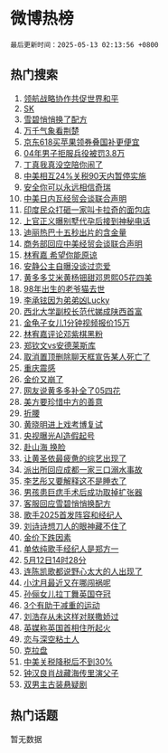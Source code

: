 # 微博热榜

`最后更新时间：2025-05-13 02:13:56 +0800`

## 热门搜索

1. [领航战略协作共促世界和平](https://m.weibo.cn/search?containerid=100103type%3D1%26t%3D10%26q%3D%23%E9%A2%86%E8%88%AA%E6%88%98%E7%95%A5%E5%8D%8F%E4%BD%9C%E5%85%B1%E4%BF%83%E4%B8%96%E7%95%8C%E5%92%8C%E5%B9%B3%23&stream_entry_id=51&isnewpage=1&extparam=seat%3D1%26cate%3D10103%26dgr%3D0%26filter_type%3Drealtimehot%26stream_entry_id%3D51%26c_type%3D51%26pos%3D0%26q%3D%2523%25E9%25A2%2586%25E8%2588%25AA%25E6%2588%2598%25E7%2595%25A5%25E5%258D%258F%25E4%25BD%259C%25E5%2585%25B1%25E4%25BF%2583%25E4%25B8%2596%25E7%2595%258C%25E5%2592%258C%25E5%25B9%25B3%2523%26display_time%3D1747073635%26pre_seqid%3D17470736351040416371173)
1. [SK](https://m.weibo.cn/search?containerid=100103type%3D1%26t%3D10%26q%3DSK&stream_entry_id=31&isnewpage=1&extparam=seat%3D1%26cate%3D5001%26realpos%3D1%26lcate%3D5001%26stream_entry_id%3D31%26band_rank%3D1%26q%3DSK%26dgr%3D0%26filter_type%3Drealtimehot%26c_type%3D31%26pos%3D0%26flag%3D2%26display_time%3D1747073635%26pre_seqid%3D17470736351040416371173)
1. [雪碧悄悄换了配方](https://m.weibo.cn/search?containerid=100103type%3D1%26t%3D10%26q%3D%23%E9%9B%AA%E7%A2%A7%E6%82%84%E6%82%84%E6%8D%A2%E4%BA%86%E9%85%8D%E6%96%B9%23&stream_entry_id=31&isnewpage=1&extparam=seat%3D1%26cate%3D5001%26realpos%3D2%26lcate%3D5001%26stream_entry_id%3D31%26band_rank%3D2%26q%3D%2523%25E9%259B%25AA%25E7%25A2%25A7%25E6%2582%2584%25E6%2582%2584%25E6%258D%25A2%25E4%25BA%2586%25E9%2585%258D%25E6%2596%25B9%2523%26dgr%3D0%26filter_type%3Drealtimehot%26c_type%3D31%26pos%3D1%26flag%3D2%26display_time%3D1747073635%26pre_seqid%3D17470736351040416371173)
1. [万千气象看荆楚](https://m.weibo.cn/search?containerid=100103type%3D1%26t%3D10%26q%3D%23%E4%B8%87%E5%8D%83%E6%B0%94%E8%B1%A1%E7%9C%8B%E8%8D%86%E6%A5%9A%23&stream_entry_id=31&isnewpage=1&extparam=seat%3D1%26cate%3D5001%26realpos%3D3%26lcate%3D5001%26stream_entry_id%3D31%26band_rank%3D3%26q%3D%2523%25E4%25B8%2587%25E5%258D%2583%25E6%25B0%2594%25E8%25B1%25A1%25E7%259C%258B%25E8%258D%2586%25E6%25A5%259A%2523%26dgr%3D0%26filter_type%3Drealtimehot%26c_type%3D31%26pos%3D2%26flag%3D0%26display_time%3D1747073635%26pre_seqid%3D17470736351040416371173)
1. [京东618买苹果领券叠国补更便宜](https://m.weibo.cn/search?containerid=100103type%3D1%26t%3D10%26q%3D%23%E4%BA%AC%E4%B8%9C618%E4%B9%B0%E8%8B%B9%E6%9E%9C%E9%A2%86%E5%88%B8%E5%8F%A0%E5%9B%BD%E8%A1%A5%E6%9B%B4%E4%BE%BF%E5%AE%9C%23&stream_entry_id=31&isnewpage=1&extparam=seat%3D1%26cate%3D5001%26lcate%3D5001%26stream_entry_id%3D31%26band_rank%3D4%26q%3D%2523%25E4%25BA%25AC%25E4%25B8%259C618%25E4%25B9%25B0%25E8%258B%25B9%25E6%259E%259C%25E9%25A2%2586%25E5%2588%25B8%25E5%258F%25A0%25E5%259B%25BD%25E8%25A1%25A5%25E6%259B%25B4%25E4%25BE%25BF%25E5%25AE%259C%2523%26dgr%3D0%26adid%3D285609%26filter_type%3Drealtimehot%26topic_ad%3D1%26c_type%3D31%26pos%3D3%26is_ad_pos%3D1%26display_time%3D1747073635%26pre_seqid%3D17470736351040416371173)
1. [04年男子拒服兵役被罚3.8万](https://m.weibo.cn/search?containerid=100103type%3D1%26t%3D10%26q%3D%2304%E5%B9%B4%E7%94%B7%E5%AD%90%E6%8B%92%E6%9C%8D%E5%85%B5%E5%BD%B9%E8%A2%AB%E7%BD%9A3.8%E4%B8%87%23&stream_entry_id=31&isnewpage=1&extparam=seat%3D1%26cate%3D5001%26realpos%3D4%26lcate%3D5001%26stream_entry_id%3D31%26band_rank%3D4%26q%3D%252304%25E5%25B9%25B4%25E7%2594%25B7%25E5%25AD%2590%25E6%258B%2592%25E6%259C%258D%25E5%2585%25B5%25E5%25BD%25B9%25E8%25A2%25AB%25E7%25BD%259A3.8%25E4%25B8%2587%2523%26dgr%3D0%26filter_type%3Drealtimehot%26c_type%3D31%26pos%3D4%26flag%3D1%26display_time%3D1747073635%26pre_seqid%3D17470736351040416371173)
1. [丁真我真没空陪你闹了](https://m.weibo.cn/search?containerid=100103type%3D1%26t%3D10%26q%3D%E4%B8%81%E7%9C%9F%E6%88%91%E7%9C%9F%E6%B2%A1%E7%A9%BA%E9%99%AA%E4%BD%A0%E9%97%B9%E4%BA%86&stream_entry_id=31&isnewpage=1&extparam=seat%3D1%26cate%3D5001%26realpos%3D5%26lcate%3D5001%26stream_entry_id%3D31%26band_rank%3D5%26q%3D%25E4%25B8%2581%25E7%259C%259F%25E6%2588%2591%25E7%259C%259F%25E6%25B2%25A1%25E7%25A9%25BA%25E9%2599%25AA%25E4%25BD%25A0%25E9%2597%25B9%25E4%25BA%2586%26dgr%3D0%26filter_type%3Drealtimehot%26c_type%3D31%26pos%3D5%26flag%3D2%26display_time%3D1747073635%26pre_seqid%3D17470736351040416371173)
1. [中美相互24%关税90天内暂停实施](https://m.weibo.cn/search?containerid=100103type%3D1%26t%3D10%26q%3D%23%E4%B8%AD%E7%BE%8E%E7%9B%B8%E4%BA%9224%25%E5%85%B3%E7%A8%8E90%E5%A4%A9%E5%86%85%E6%9A%82%E5%81%9C%E5%AE%9E%E6%96%BD%23&stream_entry_id=31&isnewpage=1&extparam=seat%3D1%26cate%3D5001%26realpos%3D6%26lcate%3D5001%26stream_entry_id%3D31%26band_rank%3D6%26q%3D%2523%25E4%25B8%25AD%25E7%25BE%258E%25E7%259B%25B8%25E4%25BA%259224%2525%25E5%2585%25B3%25E7%25A8%258E90%25E5%25A4%25A9%25E5%2586%2585%25E6%259A%2582%25E5%2581%259C%25E5%25AE%259E%25E6%2596%25BD%2523%26dgr%3D0%26filter_type%3Drealtimehot%26c_type%3D31%26pos%3D6%26flag%3D16%26display_time%3D1747073635%26pre_seqid%3D17470736351040416371173)
1. [安全你可以永远相信奇瑞](https://m.weibo.cn/search?containerid=100103type%3D1%26t%3D10%26q%3D%23%E5%AE%89%E5%85%A8%E4%BD%A0%E5%8F%AF%E4%BB%A5%E6%B0%B8%E8%BF%9C%E7%9B%B8%E4%BF%A1%E5%A5%87%E7%91%9E%23&stream_entry_id=31&isnewpage=1&extparam=seat%3D1%26cate%3D5001%26lcate%3D5001%26stream_entry_id%3D31%26band_rank%3D7%26q%3D%2523%25E5%25AE%2589%25E5%2585%25A8%25E4%25BD%25A0%25E5%258F%25AF%25E4%25BB%25A5%25E6%25B0%25B8%25E8%25BF%259C%25E7%259B%25B8%25E4%25BF%25A1%25E5%25A5%2587%25E7%2591%259E%2523%26dgr%3D0%26adid%3D285645%26filter_type%3Drealtimehot%26topic_ad%3D1%26c_type%3D31%26pos%3D7%26is_ad_pos%3D1%26display_time%3D1747073635%26pre_seqid%3D17470736351040416371173)
1. [中美日内瓦经贸会谈联合声明](https://m.weibo.cn/search?containerid=100103type%3D1%26t%3D10%26q%3D%23%E4%B8%AD%E7%BE%8E%E6%97%A5%E5%86%85%E7%93%A6%E7%BB%8F%E8%B4%B8%E4%BC%9A%E8%B0%88%E8%81%94%E5%90%88%E5%A3%B0%E6%98%8E%23&stream_entry_id=31&isnewpage=1&extparam=seat%3D1%26cate%3D5001%26realpos%3D7%26lcate%3D5001%26stream_entry_id%3D31%26band_rank%3D7%26q%3D%2523%25E4%25B8%25AD%25E7%25BE%258E%25E6%2597%25A5%25E5%2586%2585%25E7%2593%25A6%25E7%25BB%258F%25E8%25B4%25B8%25E4%25BC%259A%25E8%25B0%2588%25E8%2581%2594%25E5%2590%2588%25E5%25A3%25B0%25E6%2598%258E%2523%26dgr%3D0%26filter_type%3Drealtimehot%26c_type%3D31%26pos%3D8%26flag%3D0%26display_time%3D1747073635%26pre_seqid%3D17470736351040416371173)
1. [印度民众打砸一家叫卡拉奇的面包店](https://m.weibo.cn/search?containerid=100103type%3D1%26t%3D10%26q%3D%23%E5%8D%B0%E5%BA%A6%E6%B0%91%E4%BC%97%E6%89%93%E7%A0%B8%E4%B8%80%E5%AE%B6%E5%8F%AB%E5%8D%A1%E6%8B%89%E5%A5%87%E7%9A%84%E9%9D%A2%E5%8C%85%E5%BA%97%23&stream_entry_id=31&isnewpage=1&extparam=seat%3D1%26cate%3D5001%26realpos%3D8%26lcate%3D5001%26stream_entry_id%3D31%26band_rank%3D8%26q%3D%2523%25E5%258D%25B0%25E5%25BA%25A6%25E6%25B0%2591%25E4%25BC%2597%25E6%2589%2593%25E7%25A0%25B8%25E4%25B8%2580%25E5%25AE%25B6%25E5%258F%25AB%25E5%258D%25A1%25E6%258B%2589%25E5%25A5%2587%25E7%259A%2584%25E9%259D%25A2%25E5%258C%2585%25E5%25BA%2597%2523%26dgr%3D0%26filter_type%3Drealtimehot%26c_type%3D31%26pos%3D9%26flag%3D0%26display_time%3D1747073635%26pre_seqid%3D17470736351040416371173)
1. [上官正义曝别墅代孕后接到神秘电话](https://m.weibo.cn/search?containerid=100103type%3D1%26t%3D10%26q%3D%23%E4%B8%8A%E5%AE%98%E6%AD%A3%E4%B9%89%E6%9B%9D%E5%88%AB%E5%A2%85%E4%BB%A3%E5%AD%95%E5%90%8E%E6%8E%A5%E5%88%B0%E7%A5%9E%E7%A7%98%E7%94%B5%E8%AF%9D%23&stream_entry_id=31&isnewpage=1&extparam=seat%3D1%26cate%3D5001%26realpos%3D9%26lcate%3D5001%26stream_entry_id%3D31%26band_rank%3D9%26q%3D%2523%25E4%25B8%258A%25E5%25AE%2598%25E6%25AD%25A3%25E4%25B9%2589%25E6%259B%259D%25E5%2588%25AB%25E5%25A2%2585%25E4%25BB%25A3%25E5%25AD%2595%25E5%2590%258E%25E6%258E%25A5%25E5%2588%25B0%25E7%25A5%259E%25E7%25A7%2598%25E7%2594%25B5%25E8%25AF%259D%2523%26dgr%3D0%26filter_type%3Drealtimehot%26c_type%3D31%26pos%3D10%26flag%3D0%26display_time%3D1747073635%26pre_seqid%3D17470736351040416371173)
1. [迪丽热巴十五秒出片的含金量](https://m.weibo.cn/search?containerid=100103type%3D1%26t%3D10%26q%3D%E8%BF%AA%E4%B8%BD%E7%83%AD%E5%B7%B4%E5%8D%81%E4%BA%94%E7%A7%92%E5%87%BA%E7%89%87%E7%9A%84%E5%90%AB%E9%87%91%E9%87%8F&stream_entry_id=31&isnewpage=1&extparam=seat%3D1%26cate%3D5001%26realpos%3D10%26lcate%3D5001%26stream_entry_id%3D31%26band_rank%3D10%26q%3D%25E8%25BF%25AA%25E4%25B8%25BD%25E7%2583%25AD%25E5%25B7%25B4%25E5%258D%2581%25E4%25BA%2594%25E7%25A7%2592%25E5%2587%25BA%25E7%2589%2587%25E7%259A%2584%25E5%2590%25AB%25E9%2587%2591%25E9%2587%258F%26dgr%3D0%26filter_type%3Drealtimehot%26c_type%3D31%26pos%3D11%26flag%3D0%26display_time%3D1747073635%26pre_seqid%3D17470736351040416371173)
1. [商务部回应中美经贸会谈联合声明](https://m.weibo.cn/search?containerid=100103type%3D1%26t%3D10%26q%3D%23%E5%95%86%E5%8A%A1%E9%83%A8%E5%9B%9E%E5%BA%94%E4%B8%AD%E7%BE%8E%E7%BB%8F%E8%B4%B8%E4%BC%9A%E8%B0%88%E8%81%94%E5%90%88%E5%A3%B0%E6%98%8E%23&stream_entry_id=31&isnewpage=1&extparam=seat%3D1%26cate%3D5001%26realpos%3D11%26lcate%3D5001%26stream_entry_id%3D31%26band_rank%3D11%26q%3D%2523%25E5%2595%2586%25E5%258A%25A1%25E9%2583%25A8%25E5%259B%259E%25E5%25BA%2594%25E4%25B8%25AD%25E7%25BE%258E%25E7%25BB%258F%25E8%25B4%25B8%25E4%25BC%259A%25E8%25B0%2588%25E8%2581%2594%25E5%2590%2588%25E5%25A3%25B0%25E6%2598%258E%2523%26dgr%3D0%26filter_type%3Drealtimehot%26c_type%3D31%26pos%3D12%26flag%3D0%26display_time%3D1747073635%26pre_seqid%3D17470736351040416371173)
1. [林宥嘉 希望你能原谅](https://m.weibo.cn/search?containerid=100103type%3D1%26t%3D10%26q%3D%E6%9E%97%E5%AE%A5%E5%98%89+%E5%B8%8C%E6%9C%9B%E4%BD%A0%E8%83%BD%E5%8E%9F%E8%B0%85&stream_entry_id=31&isnewpage=1&extparam=seat%3D1%26cate%3D5001%26realpos%3D12%26lcate%3D5001%26stream_entry_id%3D31%26band_rank%3D12%26q%3D%25E6%259E%2597%25E5%25AE%25A5%25E5%2598%2589%2520%25E5%25B8%258C%25E6%259C%259B%25E4%25BD%25A0%25E8%2583%25BD%25E5%258E%259F%25E8%25B0%2585%26dgr%3D0%26filter_type%3Drealtimehot%26c_type%3D31%26pos%3D13%26flag%3D2%26display_time%3D1747073635%26pre_seqid%3D17470736351040416371173)
1. [安静公主自曝没谈过恋爱](https://m.weibo.cn/search?containerid=100103type%3D1%26t%3D10%26q%3D%23%E5%AE%89%E9%9D%99%E5%85%AC%E4%B8%BB%E8%87%AA%E6%9B%9D%E6%B2%A1%E8%B0%88%E8%BF%87%E6%81%8B%E7%88%B1%23&stream_entry_id=31&isnewpage=1&extparam=seat%3D1%26cate%3D5001%26realpos%3D13%26lcate%3D5001%26stream_entry_id%3D31%26band_rank%3D13%26q%3D%2523%25E5%25AE%2589%25E9%259D%2599%25E5%2585%25AC%25E4%25B8%25BB%25E8%2587%25AA%25E6%259B%259D%25E6%25B2%25A1%25E8%25B0%2588%25E8%25BF%2587%25E6%2581%258B%25E7%2588%25B1%2523%26dgr%3D0%26filter_type%3Drealtimehot%26c_type%3D31%26pos%3D14%26flag%3D2%26display_time%3D1747073635%26pre_seqid%3D17470736351040416371173)
1. [黄多多艾米黄杨钿甜邓恩熙05花四美](https://m.weibo.cn/search?containerid=100103type%3D1%26t%3D10%26q%3D%23%E9%BB%84%E5%A4%9A%E5%A4%9A%E8%89%BE%E7%B1%B3%E9%BB%84%E6%9D%A8%E9%92%BF%E7%94%9C%E9%82%93%E6%81%A9%E7%86%9905%E8%8A%B1%E5%9B%9B%E7%BE%8E%23&stream_entry_id=31&isnewpage=1&extparam=seat%3D1%26cate%3D5001%26realpos%3D14%26lcate%3D5001%26stream_entry_id%3D31%26band_rank%3D14%26q%3D%2523%25E9%25BB%2584%25E5%25A4%259A%25E5%25A4%259A%25E8%2589%25BE%25E7%25B1%25B3%25E9%25BB%2584%25E6%259D%25A8%25E9%2592%25BF%25E7%2594%259C%25E9%2582%2593%25E6%2581%25A9%25E7%2586%259905%25E8%258A%25B1%25E5%259B%259B%25E7%25BE%258E%2523%26dgr%3D0%26filter_type%3Drealtimehot%26c_type%3D31%26pos%3D15%26flag%3D2%26display_time%3D1747073635%26pre_seqid%3D17470736351040416371173)
1. [98年出生的老爷猫去世](https://m.weibo.cn/search?containerid=100103type%3D1%26t%3D10%26q%3D%2398%E5%B9%B4%E5%87%BA%E7%94%9F%E7%9A%84%E8%80%81%E7%88%B7%E7%8C%AB%E5%8E%BB%E4%B8%96%23&stream_entry_id=31&isnewpage=1&extparam=seat%3D1%26cate%3D5001%26realpos%3D15%26lcate%3D5001%26stream_entry_id%3D31%26band_rank%3D15%26q%3D%252398%25E5%25B9%25B4%25E5%2587%25BA%25E7%2594%259F%25E7%259A%2584%25E8%2580%2581%25E7%2588%25B7%25E7%258C%25AB%25E5%258E%25BB%25E4%25B8%2596%2523%26dgr%3D0%26filter_type%3Drealtimehot%26c_type%3D31%26pos%3D16%26flag%3D0%26display_time%3D1747073635%26pre_seqid%3D17470736351040416371173)
1. [李承铉因为弟弟凶Lucky](https://m.weibo.cn/search?containerid=100103type%3D1%26t%3D10%26q%3D%E6%9D%8E%E6%89%BF%E9%93%89%E5%9B%A0%E4%B8%BA%E5%BC%9F%E5%BC%9F%E5%87%B6Lucky&stream_entry_id=31&isnewpage=1&extparam=seat%3D1%26cate%3D5001%26realpos%3D16%26lcate%3D5001%26stream_entry_id%3D31%26band_rank%3D16%26q%3D%25E6%259D%258E%25E6%2589%25BF%25E9%2593%2589%25E5%259B%25A0%25E4%25B8%25BA%25E5%25BC%259F%25E5%25BC%259F%25E5%2587%25B6Lucky%26dgr%3D0%26filter_type%3Drealtimehot%26c_type%3D31%26pos%3D17%26flag%3D2%26display_time%3D1747073635%26pre_seqid%3D17470736351040416371173)
1. [西北大学副校长范代娣成陕西首富](https://m.weibo.cn/search?containerid=100103type%3D1%26t%3D10%26q%3D%23%E8%A5%BF%E5%8C%97%E5%A4%A7%E5%AD%A6%E5%89%AF%E6%A0%A1%E9%95%BF%E8%8C%83%E4%BB%A3%E5%A8%A3%E6%88%90%E9%99%95%E8%A5%BF%E9%A6%96%E5%AF%8C%23&stream_entry_id=31&isnewpage=1&extparam=seat%3D1%26cate%3D5001%26realpos%3D17%26lcate%3D5001%26stream_entry_id%3D31%26band_rank%3D17%26q%3D%2523%25E8%25A5%25BF%25E5%258C%2597%25E5%25A4%25A7%25E5%25AD%25A6%25E5%2589%25AF%25E6%25A0%25A1%25E9%2595%25BF%25E8%258C%2583%25E4%25BB%25A3%25E5%25A8%25A3%25E6%2588%2590%25E9%2599%2595%25E8%25A5%25BF%25E9%25A6%2596%25E5%25AF%258C%2523%26dgr%3D0%26filter_type%3Drealtimehot%26c_type%3D31%26pos%3D18%26flag%3D0%26display_time%3D1747073635%26pre_seqid%3D17470736351040416371173)
1. [金龟子女儿1分钟视频报价15万](https://m.weibo.cn/search?containerid=100103type%3D1%26t%3D10%26q%3D%23%E9%87%91%E9%BE%9F%E5%AD%90%E5%A5%B3%E5%84%BF1%E5%88%86%E9%92%9F%E8%A7%86%E9%A2%91%E6%8A%A5%E4%BB%B715%E4%B8%87%23&stream_entry_id=31&isnewpage=1&extparam=seat%3D1%26cate%3D5001%26realpos%3D18%26lcate%3D5001%26stream_entry_id%3D31%26band_rank%3D18%26q%3D%2523%25E9%2587%2591%25E9%25BE%259F%25E5%25AD%2590%25E5%25A5%25B3%25E5%2584%25BF1%25E5%2588%2586%25E9%2592%259F%25E8%25A7%2586%25E9%25A2%2591%25E6%258A%25A5%25E4%25BB%25B715%25E4%25B8%2587%2523%26dgr%3D0%26filter_type%3Drealtimehot%26c_type%3D31%26pos%3D19%26flag%3D0%26display_time%3D1747073635%26pre_seqid%3D17470736351040416371173)
1. [林宥嘉评论邓紫棋黑粉](https://m.weibo.cn/search?containerid=100103type%3D1%26t%3D10%26q%3D%23%E6%9E%97%E5%AE%A5%E5%98%89%E8%AF%84%E8%AE%BA%E9%82%93%E7%B4%AB%E6%A3%8B%E9%BB%91%E7%B2%89%23&stream_entry_id=31&isnewpage=1&extparam=seat%3D1%26cate%3D5001%26realpos%3D19%26lcate%3D5001%26stream_entry_id%3D31%26band_rank%3D19%26q%3D%2523%25E6%259E%2597%25E5%25AE%25A5%25E5%2598%2589%25E8%25AF%2584%25E8%25AE%25BA%25E9%2582%2593%25E7%25B4%25AB%25E6%25A3%258B%25E9%25BB%2591%25E7%25B2%2589%2523%26dgr%3D0%26filter_type%3Drealtimehot%26c_type%3D31%26pos%3D20%26flag%3D0%26display_time%3D1747073635%26pre_seqid%3D17470736351040416371173)
1. [郑钦文vs安德莱斯库](https://m.weibo.cn/search?containerid=100103type%3D1%26t%3D10%26q%3D%23%E9%83%91%E9%92%A6%E6%96%87vs%E5%AE%89%E5%BE%B7%E8%8E%B1%E6%96%AF%E5%BA%93%23&stream_entry_id=31&isnewpage=1&extparam=seat%3D1%26cate%3D5001%26realpos%3D20%26lcate%3D5001%26stream_entry_id%3D31%26band_rank%3D20%26q%3D%2523%25E9%2583%2591%25E9%2592%25A6%25E6%2596%2587vs%25E5%25AE%2589%25E5%25BE%25B7%25E8%258E%25B1%25E6%2596%25AF%25E5%25BA%2593%2523%26dgr%3D0%26filter_type%3Drealtimehot%26c_type%3D31%26pos%3D21%26flag%3D0%26display_time%3D1747073635%26pre_seqid%3D17470736351040416371173)
1. [取消置顶删除聊天框宣告某人死亡了](https://m.weibo.cn/search?containerid=100103type%3D1%26t%3D10%26q%3D%E5%8F%96%E6%B6%88%E7%BD%AE%E9%A1%B6%E5%88%A0%E9%99%A4%E8%81%8A%E5%A4%A9%E6%A1%86%E5%AE%A3%E5%91%8A%E6%9F%90%E4%BA%BA%E6%AD%BB%E4%BA%A1%E4%BA%86&stream_entry_id=31&isnewpage=1&extparam=seat%3D1%26cate%3D5001%26realpos%3D21%26lcate%3D5001%26stream_entry_id%3D31%26band_rank%3D21%26q%3D%25E5%258F%2596%25E6%25B6%2588%25E7%25BD%25AE%25E9%25A1%25B6%25E5%2588%25A0%25E9%2599%25A4%25E8%2581%258A%25E5%25A4%25A9%25E6%25A1%2586%25E5%25AE%25A3%25E5%2591%258A%25E6%259F%2590%25E4%25BA%25BA%25E6%25AD%25BB%25E4%25BA%25A1%25E4%25BA%2586%26dgr%3D0%26filter_type%3Drealtimehot%26c_type%3D31%26pos%3D22%26flag%3D2%26display_time%3D1747073635%26pre_seqid%3D17470736351040416371173)
1. [重庆震感](https://m.weibo.cn/search?containerid=100103type%3D1%26t%3D10%26q%3D%E9%87%8D%E5%BA%86%E9%9C%87%E6%84%9F&stream_entry_id=31&isnewpage=1&extparam=seat%3D1%26cate%3D5001%26realpos%3D22%26lcate%3D5001%26stream_entry_id%3D31%26band_rank%3D22%26q%3D%25E9%2587%258D%25E5%25BA%2586%25E9%259C%2587%25E6%2584%259F%26dgr%3D0%26filter_type%3Drealtimehot%26c_type%3D31%26pos%3D23%26flag%3D0%26display_time%3D1747073635%26pre_seqid%3D17470736351040416371173)
1. [金价又崩了](https://m.weibo.cn/search?containerid=100103type%3D1%26t%3D10%26q%3D%23%E9%87%91%E4%BB%B7%E5%8F%88%E5%B4%A9%E4%BA%86%23&stream_entry_id=31&isnewpage=1&extparam=seat%3D1%26cate%3D5001%26realpos%3D23%26lcate%3D5001%26stream_entry_id%3D31%26band_rank%3D23%26q%3D%2523%25E9%2587%2591%25E4%25BB%25B7%25E5%258F%2588%25E5%25B4%25A9%25E4%25BA%2586%2523%26dgr%3D0%26filter_type%3Drealtimehot%26c_type%3D31%26pos%3D24%26flag%3D0%26display_time%3D1747073635%26pre_seqid%3D17470736351040416371173)
1. [网友说黄多多补全了05四花](https://m.weibo.cn/search?containerid=100103type%3D1%26t%3D10%26q%3D%23%E7%BD%91%E5%8F%8B%E8%AF%B4%E9%BB%84%E5%A4%9A%E5%A4%9A%E8%A1%A5%E5%85%A8%E4%BA%8605%E5%9B%9B%E8%8A%B1%23&stream_entry_id=31&isnewpage=1&extparam=seat%3D1%26cate%3D5001%26realpos%3D24%26lcate%3D5001%26stream_entry_id%3D31%26band_rank%3D24%26q%3D%2523%25E7%25BD%2591%25E5%258F%258B%25E8%25AF%25B4%25E9%25BB%2584%25E5%25A4%259A%25E5%25A4%259A%25E8%25A1%25A5%25E5%2585%25A8%25E4%25BA%258605%25E5%259B%259B%25E8%258A%25B1%2523%26dgr%3D0%26filter_type%3Drealtimehot%26c_type%3D31%26pos%3D25%26flag%3D0%26display_time%3D1747073635%26pre_seqid%3D17470736351040416371173)
1. [美方要珍惜中方的善意](https://m.weibo.cn/search?containerid=100103type%3D1%26t%3D10%26q%3D%23%E7%BE%8E%E6%96%B9%E8%A6%81%E7%8F%8D%E6%83%9C%E4%B8%AD%E6%96%B9%E7%9A%84%E5%96%84%E6%84%8F%23&stream_entry_id=31&isnewpage=1&extparam=seat%3D1%26cate%3D5001%26realpos%3D25%26lcate%3D5001%26stream_entry_id%3D31%26band_rank%3D25%26q%3D%2523%25E7%25BE%258E%25E6%2596%25B9%25E8%25A6%2581%25E7%258F%258D%25E6%2583%259C%25E4%25B8%25AD%25E6%2596%25B9%25E7%259A%2584%25E5%2596%2584%25E6%2584%258F%2523%26dgr%3D0%26filter_type%3Drealtimehot%26c_type%3D31%26pos%3D26%26flag%3D1%26display_time%3D1747073635%26pre_seqid%3D17470736351040416371173)
1. [折腰](https://m.weibo.cn/search?containerid=100103type%3D1%26t%3D10%26q%3D%E6%8A%98%E8%85%B0&stream_entry_id=31&isnewpage=1&extparam=seat%3D1%26cate%3D5001%26realpos%3D26%26lcate%3D5001%26stream_entry_id%3D31%26band_rank%3D26%26q%3D%25E6%258A%2598%25E8%2585%25B0%26dgr%3D0%26filter_type%3Drealtimehot%26c_type%3D31%26pos%3D27%26flag%3D0%26display_time%3D1747073635%26pre_seqid%3D17470736351040416371173)
1. [黄晓明进上戏考博复试](https://m.weibo.cn/search?containerid=100103type%3D1%26t%3D10%26q%3D%23%E9%BB%84%E6%99%93%E6%98%8E%E8%BF%9B%E4%B8%8A%E6%88%8F%E8%80%83%E5%8D%9A%E5%A4%8D%E8%AF%95%23&stream_entry_id=31&isnewpage=1&extparam=seat%3D1%26cate%3D5001%26realpos%3D27%26lcate%3D5001%26stream_entry_id%3D31%26band_rank%3D27%26q%3D%2523%25E9%25BB%2584%25E6%2599%2593%25E6%2598%258E%25E8%25BF%259B%25E4%25B8%258A%25E6%2588%258F%25E8%2580%2583%25E5%258D%259A%25E5%25A4%258D%25E8%25AF%2595%2523%26dgr%3D0%26filter_type%3Drealtimehot%26c_type%3D31%26pos%3D28%26flag%3D0%26display_time%3D1747073635%26pre_seqid%3D17470736351040416371173)
1. [央视曝光AI造假起号](https://m.weibo.cn/search?containerid=100103type%3D1%26t%3D10%26q%3D%23%E5%A4%AE%E8%A7%86%E6%9B%9D%E5%85%89AI%E9%80%A0%E5%81%87%E8%B5%B7%E5%8F%B7%23&stream_entry_id=31&isnewpage=1&extparam=seat%3D1%26cate%3D5001%26realpos%3D28%26lcate%3D5001%26stream_entry_id%3D31%26band_rank%3D28%26q%3D%2523%25E5%25A4%25AE%25E8%25A7%2586%25E6%259B%259D%25E5%2585%2589AI%25E9%2580%25A0%25E5%2581%2587%25E8%25B5%25B7%25E5%258F%25B7%2523%26dgr%3D0%26filter_type%3Drealtimehot%26c_type%3D31%26pos%3D29%26flag%3D0%26display_time%3D1747073635%26pre_seqid%3D17470736351040416371173)
1. [赴山海 换脸](https://m.weibo.cn/search?containerid=100103type%3D1%26t%3D10%26q%3D%E8%B5%B4%E5%B1%B1%E6%B5%B7+%E6%8D%A2%E8%84%B8&stream_entry_id=31&isnewpage=1&extparam=seat%3D1%26cate%3D5001%26realpos%3D29%26lcate%3D5001%26stream_entry_id%3D31%26band_rank%3D29%26q%3D%25E8%25B5%25B4%25E5%25B1%25B1%25E6%25B5%25B7%2520%25E6%258D%25A2%25E8%2584%25B8%26dgr%3D0%26filter_type%3Drealtimehot%26c_type%3D31%26pos%3D30%26flag%3D0%26display_time%3D1747073635%26pre_seqid%3D17470736351040416371173)
1. [让黄圣依最疲惫的综艺出现了](https://m.weibo.cn/search?containerid=100103type%3D1%26t%3D10%26q%3D%E8%AE%A9%E9%BB%84%E5%9C%A3%E4%BE%9D%E6%9C%80%E7%96%B2%E6%83%AB%E7%9A%84%E7%BB%BC%E8%89%BA%E5%87%BA%E7%8E%B0%E4%BA%86&stream_entry_id=31&isnewpage=1&extparam=seat%3D1%26cate%3D5001%26realpos%3D30%26lcate%3D5001%26stream_entry_id%3D31%26band_rank%3D30%26q%3D%25E8%25AE%25A9%25E9%25BB%2584%25E5%259C%25A3%25E4%25BE%259D%25E6%259C%2580%25E7%2596%25B2%25E6%2583%25AB%25E7%259A%2584%25E7%25BB%25BC%25E8%2589%25BA%25E5%2587%25BA%25E7%258E%25B0%25E4%25BA%2586%26dgr%3D0%26filter_type%3Drealtimehot%26c_type%3D31%26pos%3D31%26flag%3D0%26display_time%3D1747073635%26pre_seqid%3D17470736351040416371173)
1. [派出所回应成都一家三口溺水事故](https://m.weibo.cn/search?containerid=100103type%3D1%26t%3D10%26q%3D%23%E6%B4%BE%E5%87%BA%E6%89%80%E5%9B%9E%E5%BA%94%E6%88%90%E9%83%BD%E4%B8%80%E5%AE%B6%E4%B8%89%E5%8F%A3%E6%BA%BA%E6%B0%B4%E4%BA%8B%E6%95%85%23&stream_entry_id=31&isnewpage=1&extparam=seat%3D1%26cate%3D5001%26realpos%3D31%26lcate%3D5001%26stream_entry_id%3D31%26band_rank%3D31%26q%3D%2523%25E6%25B4%25BE%25E5%2587%25BA%25E6%2589%2580%25E5%259B%259E%25E5%25BA%2594%25E6%2588%2590%25E9%2583%25BD%25E4%25B8%2580%25E5%25AE%25B6%25E4%25B8%2589%25E5%258F%25A3%25E6%25BA%25BA%25E6%25B0%25B4%25E4%25BA%258B%25E6%2595%2585%2523%26dgr%3D0%26filter_type%3Drealtimehot%26c_type%3D31%26pos%3D32%26flag%3D1%26display_time%3D1747073635%26pre_seqid%3D17470736351040416371173)
1. [李艺彤又要解释这不是睡衣了](https://m.weibo.cn/search?containerid=100103type%3D1%26t%3D10%26q%3D%E6%9D%8E%E8%89%BA%E5%BD%A4%E5%8F%88%E8%A6%81%E8%A7%A3%E9%87%8A%E8%BF%99%E4%B8%8D%E6%98%AF%E7%9D%A1%E8%A1%A3%E4%BA%86&stream_entry_id=31&isnewpage=1&extparam=seat%3D1%26cate%3D5001%26realpos%3D32%26lcate%3D5001%26stream_entry_id%3D31%26band_rank%3D32%26q%3D%25E6%259D%258E%25E8%2589%25BA%25E5%25BD%25A4%25E5%258F%2588%25E8%25A6%2581%25E8%25A7%25A3%25E9%2587%258A%25E8%25BF%2599%25E4%25B8%258D%25E6%2598%25AF%25E7%259D%25A1%25E8%25A1%25A3%25E4%25BA%2586%26dgr%3D0%26filter_type%3Drealtimehot%26c_type%3D31%26pos%3D33%26flag%3D0%26display_time%3D1747073635%26pre_seqid%3D17470736351040416371173)
1. [男孩患巨痣手术后成功取掉扩张器](https://m.weibo.cn/search?containerid=100103type%3D1%26t%3D10%26q%3D%23%E7%94%B7%E5%AD%A9%E6%82%A3%E5%B7%A8%E7%97%A3%E6%89%8B%E6%9C%AF%E5%90%8E%E6%88%90%E5%8A%9F%E5%8F%96%E6%8E%89%E6%89%A9%E5%BC%A0%E5%99%A8%23&stream_entry_id=31&isnewpage=1&extparam=seat%3D1%26cate%3D5001%26realpos%3D33%26lcate%3D5001%26stream_entry_id%3D31%26band_rank%3D33%26q%3D%2523%25E7%2594%25B7%25E5%25AD%25A9%25E6%2582%25A3%25E5%25B7%25A8%25E7%2597%25A3%25E6%2589%258B%25E6%259C%25AF%25E5%2590%258E%25E6%2588%2590%25E5%258A%259F%25E5%258F%2596%25E6%258E%2589%25E6%2589%25A9%25E5%25BC%25A0%25E5%2599%25A8%2523%26dgr%3D0%26filter_type%3Drealtimehot%26c_type%3D31%26pos%3D34%26flag%3D0%26display_time%3D1747073635%26pre_seqid%3D17470736351040416371173)
1. [客服回应雪碧悄悄换配方](https://m.weibo.cn/search?containerid=100103type%3D1%26t%3D10%26q%3D%23%E5%AE%A2%E6%9C%8D%E5%9B%9E%E5%BA%94%E9%9B%AA%E7%A2%A7%E6%82%84%E6%82%84%E6%8D%A2%E9%85%8D%E6%96%B9%23&stream_entry_id=31&isnewpage=1&extparam=seat%3D1%26cate%3D5001%26realpos%3D34%26lcate%3D5001%26stream_entry_id%3D31%26band_rank%3D34%26q%3D%2523%25E5%25AE%25A2%25E6%259C%258D%25E5%259B%259E%25E5%25BA%2594%25E9%259B%25AA%25E7%25A2%25A7%25E6%2582%2584%25E6%2582%2584%25E6%258D%25A2%25E9%2585%258D%25E6%2596%25B9%2523%26dgr%3D0%26filter_type%3Drealtimehot%26c_type%3D31%26pos%3D35%26flag%3D0%26display_time%3D1747073635%26pre_seqid%3D17470736351040416371173)
1. [歌手2025首发阵容和经纪人](https://m.weibo.cn/search?containerid=100103type%3D1%26t%3D10%26q%3D%23%E6%AD%8C%E6%89%8B2025%E9%A6%96%E5%8F%91%E9%98%B5%E5%AE%B9%E5%92%8C%E7%BB%8F%E7%BA%AA%E4%BA%BA%23&stream_entry_id=31&isnewpage=1&extparam=seat%3D1%26cate%3D5001%26realpos%3D35%26lcate%3D5001%26stream_entry_id%3D31%26band_rank%3D35%26q%3D%2523%25E6%25AD%258C%25E6%2589%258B2025%25E9%25A6%2596%25E5%258F%2591%25E9%2598%25B5%25E5%25AE%25B9%25E5%2592%258C%25E7%25BB%258F%25E7%25BA%25AA%25E4%25BA%25BA%2523%26dgr%3D0%26filter_type%3Drealtimehot%26c_type%3D31%26pos%3D36%26flag%3D0%26display_time%3D1747073635%26pre_seqid%3D17470736351040416371173)
1. [刘诗诗想刀人的眼神藏不住了](https://m.weibo.cn/search?containerid=100103type%3D1%26t%3D10%26q%3D%E5%88%98%E8%AF%97%E8%AF%97%E6%83%B3%E5%88%80%E4%BA%BA%E7%9A%84%E7%9C%BC%E7%A5%9E%E8%97%8F%E4%B8%8D%E4%BD%8F%E4%BA%86&stream_entry_id=31&isnewpage=1&extparam=seat%3D1%26cate%3D5001%26realpos%3D36%26lcate%3D5001%26stream_entry_id%3D31%26band_rank%3D36%26q%3D%25E5%2588%2598%25E8%25AF%2597%25E8%25AF%2597%25E6%2583%25B3%25E5%2588%2580%25E4%25BA%25BA%25E7%259A%2584%25E7%259C%25BC%25E7%25A5%259E%25E8%2597%258F%25E4%25B8%258D%25E4%25BD%258F%25E4%25BA%2586%26dgr%3D0%26filter_type%3Drealtimehot%26c_type%3D31%26pos%3D37%26flag%3D1%26display_time%3D1747073635%26pre_seqid%3D17470736351040416371173)
1. [金价下跌因素](https://m.weibo.cn/search?containerid=100103type%3D1%26t%3D10%26q%3D%23%E9%87%91%E4%BB%B7%E4%B8%8B%E8%B7%8C%E5%9B%A0%E7%B4%A0%23&stream_entry_id=31&isnewpage=1&extparam=seat%3D1%26cate%3D5001%26realpos%3D37%26lcate%3D5001%26stream_entry_id%3D31%26band_rank%3D37%26q%3D%2523%25E9%2587%2591%25E4%25BB%25B7%25E4%25B8%258B%25E8%25B7%258C%25E5%259B%25A0%25E7%25B4%25A0%2523%26dgr%3D0%26filter_type%3Drealtimehot%26c_type%3D31%26pos%3D38%26flag%3D0%26display_time%3D1747073635%26pre_seqid%3D17470736351040416371173)
1. [单依纯歌手经纪人是郑方一](https://m.weibo.cn/search?containerid=100103type%3D1%26t%3D10%26q%3D%23%E5%8D%95%E4%BE%9D%E7%BA%AF%E6%AD%8C%E6%89%8B%E7%BB%8F%E7%BA%AA%E4%BA%BA%E6%98%AF%E9%83%91%E6%96%B9%E4%B8%80%23&stream_entry_id=31&isnewpage=1&extparam=seat%3D1%26cate%3D5001%26realpos%3D38%26lcate%3D5001%26stream_entry_id%3D31%26band_rank%3D38%26q%3D%2523%25E5%258D%2595%25E4%25BE%259D%25E7%25BA%25AF%25E6%25AD%258C%25E6%2589%258B%25E7%25BB%258F%25E7%25BA%25AA%25E4%25BA%25BA%25E6%2598%25AF%25E9%2583%2591%25E6%2596%25B9%25E4%25B8%2580%2523%26dgr%3D0%26filter_type%3Drealtimehot%26c_type%3D31%26pos%3D39%26flag%3D0%26display_time%3D1747073635%26pre_seqid%3D17470736351040416371173)
1. [5月12日14时28分](https://m.weibo.cn/search?containerid=100103type%3D1%26t%3D10%26q%3D%235%E6%9C%8812%E6%97%A514%E6%97%B628%E5%88%86%23&stream_entry_id=31&isnewpage=1&extparam=seat%3D1%26cate%3D5001%26realpos%3D39%26lcate%3D5001%26stream_entry_id%3D31%26band_rank%3D39%26q%3D%25235%25E6%259C%258812%25E6%2597%25A514%25E6%2597%25B628%25E5%2588%2586%2523%26dgr%3D0%26filter_type%3Drealtimehot%26c_type%3D31%26pos%3D40%26flag%3D0%26display_time%3D1747073635%26pre_seqid%3D17470736351040416371173)
1. [连陈凯歌都说野心太大的人出现了](https://m.weibo.cn/search?containerid=100103type%3D1%26t%3D10%26q%3D%E8%BF%9E%E9%99%88%E5%87%AF%E6%AD%8C%E9%83%BD%E8%AF%B4%E9%87%8E%E5%BF%83%E5%A4%AA%E5%A4%A7%E7%9A%84%E4%BA%BA%E5%87%BA%E7%8E%B0%E4%BA%86&stream_entry_id=31&isnewpage=1&extparam=seat%3D1%26cate%3D5001%26realpos%3D40%26lcate%3D5001%26stream_entry_id%3D31%26band_rank%3D40%26q%3D%25E8%25BF%259E%25E9%2599%2588%25E5%2587%25AF%25E6%25AD%258C%25E9%2583%25BD%25E8%25AF%25B4%25E9%2587%258E%25E5%25BF%2583%25E5%25A4%25AA%25E5%25A4%25A7%25E7%259A%2584%25E4%25BA%25BA%25E5%2587%25BA%25E7%258E%25B0%25E4%25BA%2586%26dgr%3D0%26filter_type%3Drealtimehot%26c_type%3D31%26pos%3D41%26flag%3D0%26display_time%3D1747073635%26pre_seqid%3D17470736351040416371173)
1. [小沈月最近又在哪闯祸呢](https://m.weibo.cn/search?containerid=100103type%3D1%26t%3D10%26q%3D%E5%B0%8F%E6%B2%88%E6%9C%88%E6%9C%80%E8%BF%91%E5%8F%88%E5%9C%A8%E5%93%AA%E9%97%AF%E7%A5%B8%E5%91%A2&stream_entry_id=31&isnewpage=1&extparam=seat%3D1%26cate%3D5001%26realpos%3D41%26lcate%3D5001%26stream_entry_id%3D31%26band_rank%3D41%26q%3D%25E5%25B0%258F%25E6%25B2%2588%25E6%259C%2588%25E6%259C%2580%25E8%25BF%2591%25E5%258F%2588%25E5%259C%25A8%25E5%2593%25AA%25E9%2597%25AF%25E7%25A5%25B8%25E5%2591%25A2%26dgr%3D0%26filter_type%3Drealtimehot%26c_type%3D31%26pos%3D42%26flag%3D0%26display_time%3D1747073635%26pre_seqid%3D17470736351040416371173)
1. [孙俪女儿拉丁舞英国夺冠](https://m.weibo.cn/search?containerid=100103type%3D1%26t%3D10%26q%3D%23%E5%AD%99%E4%BF%AA%E5%A5%B3%E5%84%BF%E6%8B%89%E4%B8%81%E8%88%9E%E8%8B%B1%E5%9B%BD%E5%A4%BA%E5%86%A0%23&stream_entry_id=31&isnewpage=1&extparam=seat%3D1%26cate%3D5001%26realpos%3D42%26lcate%3D5001%26stream_entry_id%3D31%26band_rank%3D42%26q%3D%2523%25E5%25AD%2599%25E4%25BF%25AA%25E5%25A5%25B3%25E5%2584%25BF%25E6%258B%2589%25E4%25B8%2581%25E8%2588%259E%25E8%258B%25B1%25E5%259B%25BD%25E5%25A4%25BA%25E5%2586%25A0%2523%26dgr%3D0%26filter_type%3Drealtimehot%26c_type%3D31%26pos%3D43%26flag%3D0%26display_time%3D1747073635%26pre_seqid%3D17470736351040416371173)
1. [3个有助于减重的运动](https://m.weibo.cn/search?containerid=100103type%3D1%26t%3D10%26q%3D%233%E4%B8%AA%E6%9C%89%E5%8A%A9%E4%BA%8E%E5%87%8F%E9%87%8D%E7%9A%84%E8%BF%90%E5%8A%A8%23&stream_entry_id=31&isnewpage=1&extparam=seat%3D1%26cate%3D5001%26realpos%3D43%26lcate%3D5001%26stream_entry_id%3D31%26band_rank%3D43%26q%3D%25233%25E4%25B8%25AA%25E6%259C%2589%25E5%258A%25A9%25E4%25BA%258E%25E5%2587%258F%25E9%2587%258D%25E7%259A%2584%25E8%25BF%2590%25E5%258A%25A8%2523%26dgr%3D0%26filter_type%3Drealtimehot%26c_type%3D31%26pos%3D44%26flag%3D0%26display_time%3D1747073635%26pre_seqid%3D17470736351040416371173)
1. [刘浩存从未这样对朕撒娇过](https://m.weibo.cn/search?containerid=100103type%3D1%26t%3D10%26q%3D%E5%88%98%E6%B5%A9%E5%AD%98%E4%BB%8E%E6%9C%AA%E8%BF%99%E6%A0%B7%E5%AF%B9%E6%9C%95%E6%92%92%E5%A8%87%E8%BF%87&stream_entry_id=31&isnewpage=1&extparam=seat%3D1%26cate%3D5001%26realpos%3D44%26lcate%3D5001%26stream_entry_id%3D31%26band_rank%3D44%26q%3D%25E5%2588%2598%25E6%25B5%25A9%25E5%25AD%2598%25E4%25BB%258E%25E6%259C%25AA%25E8%25BF%2599%25E6%25A0%25B7%25E5%25AF%25B9%25E6%259C%2595%25E6%2592%2592%25E5%25A8%2587%25E8%25BF%2587%26dgr%3D0%26filter_type%3Drealtimehot%26c_type%3D31%26pos%3D45%26flag%3D0%26display_time%3D1747073635%26pre_seqid%3D17470736351040416371173)
1. [英媒称英国首相住所起火](https://m.weibo.cn/search?containerid=100103type%3D1%26t%3D10%26q%3D%23%E8%8B%B1%E5%AA%92%E7%A7%B0%E8%8B%B1%E5%9B%BD%E9%A6%96%E7%9B%B8%E4%BD%8F%E6%89%80%E8%B5%B7%E7%81%AB%23&stream_entry_id=31&isnewpage=1&extparam=seat%3D1%26cate%3D5001%26realpos%3D45%26lcate%3D5001%26stream_entry_id%3D31%26band_rank%3D45%26q%3D%2523%25E8%258B%25B1%25E5%25AA%2592%25E7%25A7%25B0%25E8%258B%25B1%25E5%259B%25BD%25E9%25A6%2596%25E7%259B%25B8%25E4%25BD%258F%25E6%2589%2580%25E8%25B5%25B7%25E7%2581%25AB%2523%26dgr%3D0%26filter_type%3Drealtimehot%26c_type%3D31%26pos%3D46%26flag%3D0%26display_time%3D1747073635%26pre_seqid%3D17470736351040416371173)
1. [恋与深空粘土人](https://m.weibo.cn/search?containerid=100103type%3D1%26t%3D10%26q%3D%23%E6%81%8B%E4%B8%8E%E6%B7%B1%E7%A9%BA%E7%B2%98%E5%9C%9F%E4%BA%BA%23&stream_entry_id=31&isnewpage=1&extparam=seat%3D1%26cate%3D5001%26realpos%3D46%26lcate%3D5001%26stream_entry_id%3D31%26band_rank%3D46%26q%3D%2523%25E6%2581%258B%25E4%25B8%258E%25E6%25B7%25B1%25E7%25A9%25BA%25E7%25B2%2598%25E5%259C%259F%25E4%25BA%25BA%2523%26dgr%3D0%26filter_type%3Drealtimehot%26c_type%3D31%26pos%3D47%26flag%3D0%26display_time%3D1747073635%26pre_seqid%3D17470736351040416371173)
1. [克拉盘](https://m.weibo.cn/search?containerid=100103type%3D1%26t%3D10%26q%3D%E5%85%8B%E6%8B%89%E7%9B%98&stream_entry_id=31&isnewpage=1&extparam=seat%3D1%26cate%3D5001%26realpos%3D47%26lcate%3D5001%26stream_entry_id%3D31%26band_rank%3D47%26q%3D%25E5%2585%258B%25E6%258B%2589%25E7%259B%2598%26dgr%3D0%26filter_type%3Drealtimehot%26c_type%3D31%26pos%3D48%26flag%3D0%26display_time%3D1747073635%26pre_seqid%3D17470736351040416371173)
1. [中美关税降税后不到30%](https://m.weibo.cn/search?containerid=100103type%3D1%26t%3D10%26q%3D%23%E4%B8%AD%E7%BE%8E%E5%85%B3%E7%A8%8E%E9%99%8D%E7%A8%8E%E5%90%8E%E4%B8%8D%E5%88%B030%25%23&stream_entry_id=31&isnewpage=1&extparam=seat%3D1%26cate%3D5001%26realpos%3D48%26lcate%3D5001%26stream_entry_id%3D31%26band_rank%3D48%26q%3D%2523%25E4%25B8%25AD%25E7%25BE%258E%25E5%2585%25B3%25E7%25A8%258E%25E9%2599%258D%25E7%25A8%258E%25E5%2590%258E%25E4%25B8%258D%25E5%2588%25B030%2525%2523%26dgr%3D0%26filter_type%3Drealtimehot%26c_type%3D31%26pos%3D49%26flag%3D0%26display_time%3D1747073635%26pre_seqid%3D17470736351040416371173)
1. [钟汉良肖战藏海传里演父子](https://m.weibo.cn/search?containerid=100103type%3D1%26t%3D10%26q%3D%23%E9%92%9F%E6%B1%89%E8%89%AF%E8%82%96%E6%88%98%E8%97%8F%E6%B5%B7%E4%BC%A0%E9%87%8C%E6%BC%94%E7%88%B6%E5%AD%90%23&stream_entry_id=31&isnewpage=1&extparam=seat%3D1%26cate%3D5001%26realpos%3D49%26lcate%3D5001%26stream_entry_id%3D31%26band_rank%3D49%26q%3D%2523%25E9%2592%259F%25E6%25B1%2589%25E8%2589%25AF%25E8%2582%2596%25E6%2588%2598%25E8%2597%258F%25E6%25B5%25B7%25E4%25BC%25A0%25E9%2587%258C%25E6%25BC%2594%25E7%2588%25B6%25E5%25AD%2590%2523%26dgr%3D0%26filter_type%3Drealtimehot%26c_type%3D31%26pos%3D50%26flag%3D0%26display_time%3D1747073635%26pre_seqid%3D17470736351040416371173)
1. [双男主古装悬疑剧](https://m.weibo.cn/search?containerid=100103type%3D1%26t%3D10%26q%3D%23%E5%8F%8C%E7%94%B7%E4%B8%BB%E5%8F%A4%E8%A3%85%E6%82%AC%E7%96%91%E5%89%A7%23&stream_entry_id=31&isnewpage=1&extparam=seat%3D1%26cate%3D5001%26realpos%3D50%26lcate%3D5001%26stream_entry_id%3D31%26band_rank%3D50%26q%3D%2523%25E5%258F%258C%25E7%2594%25B7%25E4%25B8%25BB%25E5%258F%25A4%25E8%25A3%2585%25E6%2582%25AC%25E7%2596%2591%25E5%2589%25A7%2523%26dgr%3D0%26filter_type%3Drealtimehot%26c_type%3D31%26pos%3D51%26flag%3D0%26display_time%3D1747073635%26pre_seqid%3D17470736351040416371173)

## 热门话题

暂无数据
